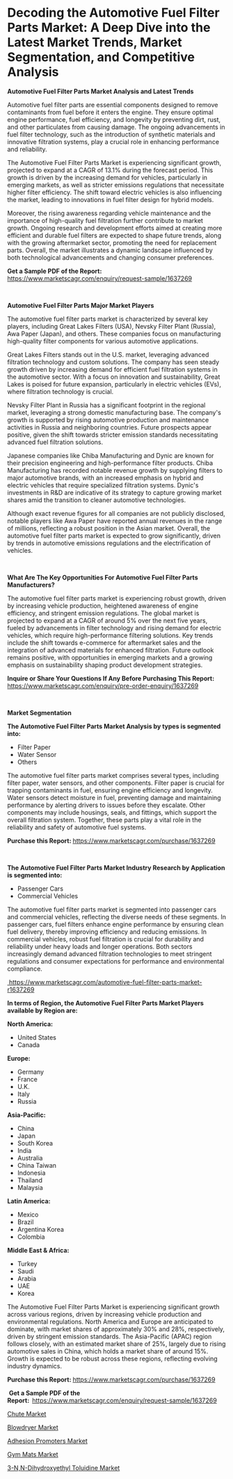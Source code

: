 <p><h1>Decoding the Automotive Fuel Filter Parts Market: A Deep Dive into the Latest Market Trends, Market Segmentation, and Competitive Analysis</h1></p><p><strong>Automotive Fuel Filter Parts Market Analysis and Latest Trends</strong></p>
<p><p>Automotive fuel filter parts are essential components designed to remove contaminants from fuel before it enters the engine. They ensure optimal engine performance, fuel efficiency, and longevity by preventing dirt, rust, and other particulates from causing damage. The ongoing advancements in fuel filter technology, such as the introduction of synthetic materials and innovative filtration systems, play a crucial role in enhancing performance and reliability.</p><p>The Automotive Fuel Filter Parts Market is experiencing significant growth, projected to expand at a CAGR of 13.1% during the forecast period. This growth is driven by the increasing demand for vehicles, particularly in emerging markets, as well as stricter emissions regulations that necessitate higher filter efficiency. The shift toward electric vehicles is also influencing the market, leading to innovations in fuel filter design for hybrid models. </p><p>Moreover, the rising awareness regarding vehicle maintenance and the importance of high-quality fuel filtration further contribute to market growth. Ongoing research and development efforts aimed at creating more efficient and durable fuel filters are expected to shape future trends, along with the growing aftermarket sector, promoting the need for replacement parts. Overall, the market illustrates a dynamic landscape influenced by both technological advancements and changing consumer preferences.</p></p>
<p><strong>Get a Sample PDF of the Report:&nbsp;</strong> <a href="https://www.marketscagr.com/enquiry/request-sample/1637269">https://www.marketscagr.com/enquiry/request-sample/1637269</a></p>
<p>&nbsp;</p>
<p><strong>Automotive Fuel Filter Parts Major Market Players</strong></p>
<p><p>The automotive fuel filter parts market is characterized by several key players, including Great Lakes Filters (USA), Nevsky Filter Plant (Russia), Awa Paper (Japan), and others. These companies focus on manufacturing high-quality filter components for various automotive applications.</p><p>Great Lakes Filters stands out in the U.S. market, leveraging advanced filtration technology and custom solutions. The company has seen steady growth driven by increasing demand for efficient fuel filtration systems in the automotive sector. With a focus on innovation and sustainability, Great Lakes is poised for future expansion, particularly in electric vehicles (EVs), where filtration technology is crucial.</p><p>Nevsky Filter Plant in Russia has a significant footprint in the regional market, leveraging a strong domestic manufacturing base. The company's growth is supported by rising automotive production and maintenance activities in Russia and neighboring countries. Future prospects appear positive, given the shift towards stricter emission standards necessitating advanced fuel filtration solutions.</p><p>Japanese companies like Chiba Manufacturing and Dynic are known for their precision engineering and high-performance filter products. Chiba Manufacturing has recorded notable revenue growth by supplying filters to major automotive brands, with an increased emphasis on hybrid and electric vehicles that require specialized filtration systems. Dynic's investments in R&D are indicative of its strategy to capture growing market shares amid the transition to cleaner automotive technologies.</p><p>Although exact revenue figures for all companies are not publicly disclosed, notable players like Awa Paper have reported annual revenues in the range of millions, reflecting a robust position in the Asian market. Overall, the automotive fuel filter parts market is expected to grow significantly, driven by trends in automotive emissions regulations and the electrification of vehicles.</p></p>
<p>&nbsp;</p>
<p><strong>What Are The Key Opportunities For Automotive Fuel Filter Parts Manufacturers?</strong></p>
<p><p>The automotive fuel filter parts market is experiencing robust growth, driven by increasing vehicle production, heightened awareness of engine efficiency, and stringent emission regulations. The global market is projected to expand at a CAGR of around 5% over the next five years, fueled by advancements in filter technology and rising demand for electric vehicles, which require high-performance filtering solutions. Key trends include the shift towards e-commerce for aftermarket sales and the integration of advanced materials for enhanced filtration. Future outlook remains positive, with opportunities in emerging markets and a growing emphasis on sustainability shaping product development strategies.</p></p>
<p><strong>Inquire or Share Your Questions If Any Before Purchasing This Report:</strong> <a href="https://www.marketscagr.com/enquiry/pre-order-enquiry/1637269">https://www.marketscagr.com/enquiry/pre-order-enquiry/1637269</a></p>
<p>&nbsp;</p>
<p><strong>Market Segmentation</strong></p>
<p><strong>The Automotive Fuel Filter Parts Market Analysis by types is segmented into:</strong></p>
<p><ul><li>Filter Paper</li><li>Water Sensor</li><li>Others</li></ul></p>
<p><p>The automotive fuel filter parts market comprises several types, including filter paper, water sensors, and other components. Filter paper is crucial for trapping contaminants in fuel, ensuring engine efficiency and longevity. Water sensors detect moisture in fuel, preventing damage and maintaining performance by alerting drivers to issues before they escalate. Other components may include housings, seals, and fittings, which support the overall filtration system. Together, these parts play a vital role in the reliability and safety of automotive fuel systems.</p></p>
<p><strong>Purchase this Report:&nbsp;</strong><a href="https://www.marketscagr.com/purchase/1637269">https://www.marketscagr.com/purchase/1637269</a></p>
<p>&nbsp;</p>
<p><strong>The Automotive Fuel Filter Parts Market Industry Research by Application is segmented into:</strong></p>
<p><ul><li>Passenger Cars</li><li>Commercial Vehicles</li></ul></p>
<p><p>The automotive fuel filter parts market is segmented into passenger cars and commercial vehicles, reflecting the diverse needs of these segments. In passenger cars, fuel filters enhance engine performance by ensuring clean fuel delivery, thereby improving efficiency and reducing emissions. In commercial vehicles, robust fuel filtration is crucial for durability and reliability under heavy loads and longer operations. Both sectors increasingly demand advanced filtration technologies to meet stringent regulations and consumer expectations for performance and environmental compliance.</p></p>
<p><a href="https://www.marketscagr.com/automotive-fuel-filter-parts-market-r1637269">&nbsp;https://www.marketscagr.com/automotive-fuel-filter-parts-market-r1637269</a></p>
<p><strong>In terms of Region, the Automotive Fuel Filter Parts Market Players available by Region are:</strong></p>
<p>
    <p> <strong> North America: </strong>
        <ul>
            <li>United States</li>
            <li>Canada</li>
        </ul>
        </p> 
    <p> <strong> Europe: </strong>
        <ul>
            <li>Germany</li>
            <li>France</li>
            <li>U.K.</li>
            <li>Italy</li>
            <li>Russia</li>
        </ul>
        </p> 
    <p> <strong> Asia-Pacific: </strong>
        <ul>
            <li>China</li>
            <li>Japan</li>
            <li>South Korea</li>
            <li>India</li>
            <li>Australia</li>
            <li>China Taiwan</li>
            <li>Indonesia</li>
            <li>Thailand</li>
            <li>Malaysia</li>
        </ul>
        </p> 
    <p> <strong> Latin America: </strong>
        <ul>
            <li>Mexico</li>
            <li>Brazil</li>
            <li>Argentina Korea</li>
            <li>Colombia</li>
        </ul>
        </p> 
    <p> <strong> Middle East & Africa: </strong>
        <ul>
            <li>Turkey</li>
            <li>Saudi</li>
            <li>Arabia</li>
            <li>UAE</li>
            <li>Korea</li>
        </ul>
    </p>
    </p>
<p><p>The Automotive Fuel Filter Parts Market is experiencing significant growth across various regions, driven by increasing vehicle production and environmental regulations. North America and Europe are anticipated to dominate, with market shares of approximately 30% and 28%, respectively, driven by stringent emission standards. The Asia-Pacific (APAC) region follows closely, with an estimated market share of 25%, largely due to rising automotive sales in China, which holds a market share of around 15%. Growth is expected to be robust across these regions, reflecting evolving industry dynamics.</p></p>
<p><strong>Purchase this Report: </strong><a href="https://www.marketscagr.com/purchase/1637269">https://www.marketscagr.com/purchase/1637269</a></p>
<p>&nbsp;<strong>Get a Sample PDF of the Report:&nbsp;&nbsp;</strong><a href="https://www.marketscagr.com/enquiry/request-sample/1637269">https://www.marketscagr.com/enquiry/request-sample/1637269</a></p>
<p><strong></strong></p>
<p><p><a href="https://www.linkedin.com/pulse/chute-market-outlook-forecast-from-2024-2031-dataveil-yg0ye?trackingId=BQbEZ5kpTrONeM86q9h6oA%3D%3D">Chute Market</a></p><p><a href="https://issuu.com/reportprime-2/docs/blowdryer-market-size-2030.pptx_faf2f4bf304830">Blowdryer Market</a></p><p><a href="https://medium.com/@ejuynpri79/why-should-you-invest-in-adhesion-promoters-36ca796dbe65?postPublishedType=repub">Adhesion Promoters Market</a></p><p><a href="https://issuu.com/reportprime-2/docs/gym-mats-market-size-2030.pptx_df884b208dbcf8">Gym Mats Market</a></p><p><a href="https://medium.com/@ejuynpri79/3-n-n-dihydroxyethyl-toluidine-market-outlook-market-share-analysis-growth-trends-market-dd6fc6b6e714">3-N,N-Dihydroxyethyl Toluidine Market</a></p></p>